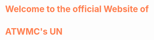<h1 style="color:Coral;">Welcome to the official Website of</h1>
<h1><p style="color:Coral;">ATWMC's UN</p></h1>
<style>
    body {
      background-image: url('/theaerex-debug.githubio/Screenshot from 2025-09-07 17-41-02.png/');
      background-repeat: no-repeat;
      background-attachment: fixed;
      background-size: cover;
    }
!/docs/assets/Screenshot 2025-09-07 17-41-02.png/
